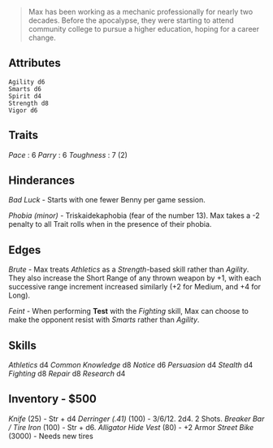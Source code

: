 > Max has been working as a mechanic professionally for nearly two decades. Before the apocalypse, they were starting to attend community college to pursue a higher education, hoping for a career change.

## Attributes
	Agility d6
	Smarts d6
	Spirit d4
	Strength d8
	Vigor d6

## Traits
*Pace* : 6
*Parry* : 6
*Toughness* : 7 (2)

## Hinderances
*Bad Luck* - Starts with one fewer Benny per game session.

*Phobia (minor)* - Triskaidekaphobia (fear of the number 13). Max takes a -2 penalty to all Trait rolls when in the presence of their phobia.

## Edges
*Brute* - Max treats *Athletics* as a *Strength*-based skill rather than *Agility*. They also increase the Short Range of any thrown weapon by +1, with each successive range increment increased similarly (+2 for Medium, and +4 for Long).

*Feint* - When performing **Test** with the *Fighting* skill, Max can choose to make the opponent resist with *Smarts* rather than *Agility*.

## Skills
*Athletics* d4
*Common Knowledge* d8
*Notice* d6
*Persuasion* d4
*Stealth* d4
*Fighting* d8
*Repair* d8
*Research* d4

## Inventory - $500
*Knife* (25) - Str + d4
*Derringer (.41)* (100) - 3/6/12. 2d4. 2 Shots.
*Breaker Bar / Tire Iron* (100) - Str + d6.
*Alligator Hide Vest* (80) - +2 Armor
*Street Bike* (3000) - Needs new tires
